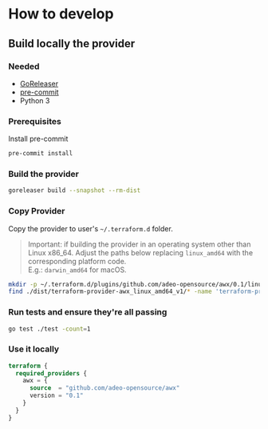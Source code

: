 # How to develop

## Build locally the provider

### Needed

* [GoReleaser](https://goreleaser.com/install/)
* [pre-commit](https://pre-commit.com/#install)
* Python 3

### Prerequisites

Install pre-commit

```sh
pre-commit install
```

### Build the provider

```sh
goreleaser build --snapshot --rm-dist
```

### Copy Provider

Copy the provider to user's `~/.terraform.d` folder.
> Important: if building the provider in an operating system other than Linux x86_64.
> Adjust the paths below replacing `linux_amd64` with the corresponding platform code.  
> E.g.: `darwin_amd64` for macOS.

```sh
mkdir -p ~/.terraform.d/plugins/github.com/adeo-opensource/awx/0.1/linux_amd64/
find ./dist/terraform-provider-awx_linux_amd64_v1/* -name 'terraform-provider-awx*' -print0 | xargs -0 -I {} mv {} ~/.terraform.d/plugins/github.com/adeo-opensource/awx/0.1/linux_amd64/
```

### Run tests and ensure they're all passing

```sh
go test ./test -count=1
```

### Use it locally

```terraform
terraform {
  required_providers {
    awx = {
      source  = "github.com/adeo-opensource/awx"
      version = "0.1"
    }
  }
}
```


